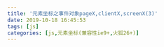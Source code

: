 ```yaml
---
title: '元素坐标之事件对象pageX,clientX,screenX(3)'
date: 2019-10-18 16:45:53
tags: [js]
categories: [js,元素坐标(兼容性ie9+,火狐26+)]
---
```

